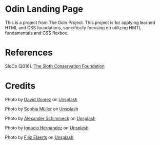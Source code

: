 # Odin Landing Page

This is a project from The Odin Project. This project is for applying learned HTML and CSS foundations, specifically focusing on utilizing HMTL fundamentals and CSS flexbox.


# References

SloCo (2016). <a href="https://slothconservation.org">The Sloth Conservation Foundation</a>

# Credits

Photo by <a href="https://unsplash.com/@dcanadianphotographer?utm_content=creditCopyText&utm_medium=referral&utm_source=unsplash">David Gomez</a> on <a href="https://unsplash.com/photos/a-brown-and-white-sloth-hanging-from-a-tree-na--v-QNl0M?utm_content=creditCopyText&utm_medium=referral&utm_source=unsplash">Unsplash</a>

Photo by <a href="https://unsplash.com/@sevethavi?utm_content=creditCopyText&utm_medium=referral&utm_source=unsplash">Sophia Müller</a> on <a href="https://unsplash.com/photos/close-up-photography-of-brown-animal-5t9T6hQ2Cn0?utm_content=creditCopyText&utm_medium=referral&utm_source=unsplash">Unsplash</a>

Photo by <a href="https://unsplash.com/@alschim?utm_content=creditCopyText&utm_medium=referral&utm_source=unsplash">Alexander Schimmeck</a> on <a href="https://unsplash.com/photos/sloth-on-tree-during-daytime-qb4xMZsxXyw?utm_content=creditCopyText&utm_medium=referral&utm_source=unsplash">Unsplash</a>
      
      
Photo by <a href="https://unsplash.com/@ignacioh01?utm_content=creditCopyText&utm_medium=referral&utm_source=unsplash">Ignacio Hernandez</a> on <a href="https://unsplash.com/photos/brown-monkey-on-green-leaves-0rIYnyxOyig?utm_content=creditCopyText&utm_medium=referral&utm_source=unsplash">Unsplash</a>

Photo by <a href="https://unsplash.com/@filizelaerts?utm_content=creditCopyText&utm_medium=referral&utm_source=unsplash">Filiz Elaerts</a> on <a href="https://unsplash.com/photos/a-sloth-hangs-from-a-tree-branch-059CQhZfo1w?utm_content=creditCopyText&utm_medium=referral&utm_source=unsplash">Unsplash</a>
           